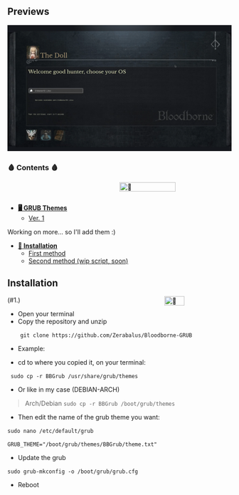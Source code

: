 ## Previews
<div align="center" style="display:inline">
<img alt="Grubprev" src="BBGrubexample.png" width="1016px" />
</div>

### 🩸 Contents 🩸

<a><img src="https://i.pinimg.com/originals/b0/d6/55/b0d655db115aedc3ddfacfddce046608.gif" width="50%" height="40%" title="🙂" align="right"></a>
<br/><br/>

- <b>[🖥️ GRUB Themes](#previews)</b>
   - [Ver. 1](#1.)

Working on more... so I'll add them :)

- <b>[🔧 Installation](#installation)</b>
  - [First method](#1.)
  - [Second method (wip script, soon)](#2)


## Installation
(#1.)
<a><img src="https://i.pinimg.com/originals/04/15/cf/0415cfd2c29540261c950ed839829e63.gif" width="30%" height="30%" title="🙂" align="right"></a>
- Open your terminal
- Copy the repository and unzip

```
    git clone https://github.com/Zerabalus/Bloodborne-GRUB
```


- Example:

- cd to where you copied it, on your terminal:
```
 sudo cp -r BBGrub /usr/share/grub/themes
```

- Or like in my case (DEBIAN-ARCH)

>Arch/Debian `sudo cp -r BBGrub /boot/grub/themes`

- Then edit the name of the grub theme you want:
```
sudo nano /etc/default/grub
```
```
GRUB_THEME="/boot/grub/themes/BBGrub/theme.txt"
```
- Update the grub
```
sudo grub-mkconfig -o /boot/grub/grub.cfg
```

- Reboot


